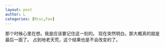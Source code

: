 ```yaml
---
layout: post
author: L
categories: [Misc,Fav]
---
```


那个时候心里在想。我是应该要记住这一刻的。 现在突然明白。那大概真的就是最后一面了。 占到地老天荒，这个结果也是不会改变的了。
<br>
